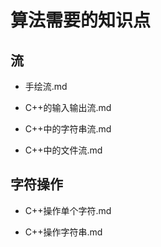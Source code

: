 # 算法需要的知识点

## 流

+ 手绘流.md

+ C++的输入输出流.md

+ C++中的字符串流.md

+ C++中的文件流.md

## 字符操作

+ C++操作单个字符.md

+ C++操作字符串.md
